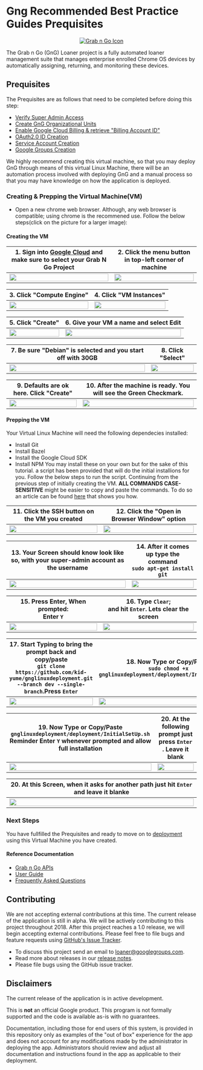 <!-- mdformat off(GitHub header) -->
Gng Recommended Best Practice Guides Prequisites
======
<!-- mdformat on -->

<p align="center">
  <a href="#grabngo--">
    <img src="https://storage.googleapis.com/gngloaners/gnglogo.png" alt="Grab n Go Icon" />
  </a>
</p>

The Grab n Go (GnG) Loaner project is a fully automated loaner management suite
that manages enterprise enrolled Chrome OS devices by automatically assigning,
returning, and monitoring these devices.


## Prequisites

The Prequisites are as follows that need to be completed before doing this step: 
*	[Verify Super Admin Access](https://github.com/kid-yume/gnglinuxdeployment/tree/dev/docs/deployment/prerequisites/verifysuperadminaccess)
*	[Create GnG Organizational Units](https://github.com/kid-yume/gnglinuxdeployment/tree/dev/docs/deployment/prerequisites/organizationalunits)
*	[Enable Google Cloud Billing & retrieve "Billing Account ID"](https://github.com/kid-yume/gnglinuxdeployment/tree/dev/docs/deployment/prerequisites/billingaccountid)
*	[OAuth2.0 ID Creation](https://github.com/kid-yume/gnglinuxdeployment/tree/dev/docs/deployment/prerequisites/oauthid)
*	[Service Account Creation](https://github.com/kid-yume/gnglinuxdeployment/tree/dev/docs/deployment/prerequisites/serviceaccountcreation)
*	[Google Groups Creation](https://github.com/kid-yume/gnglinuxdeployment/tree/dev/docs/deployment/prerequisites/googlegroupcreation)


We highly recommend creating this virtual machine, so that you may deploy GnG through means of this 
virtual Linux Machine, there will be an automation process involved with deploying GnG and a manual 
process so that you may have knowledge on how the application is deployed. 


### Creating & Prepping the Virtual Machine(VM)
*	Open a new chrome web browser. Although, any web browser is compatible; using chrome is the recommened use. 
Follow the below steps(click on the picture for a larger image):

#### Creating the VM


**1.**	Sign into [Google Cloud](https://console.cloud.google.com) and make sure to select your Grab N Go Project       |**2.**  Click the menu button in top-left corner of machine
:-------------------------:|:-------------------------:
 <a href="http://bit.ly/2SKdGib"><img src="http://bit.ly/2tPSBbX" style="width:100%"/></a> |  <a href="http://bit.ly/2XGwJxA"><img src="http://bit.ly/2C5G6NP" style="width:100%"/></a>
 
 
**3.**	Click "Compute Engine"        |**4.**  Click "VM Instances"
:-------------------------:|:-------------------------:
<a href="http://bit.ly/2NJ6BNT"><img src="http://bit.ly/2C8f6gG" style="width:100%"/></a> |  <a href="http://bit.ly/2EO54mR"><img src="http://bit.ly/2XD1C5I" style="width:100%"/></a>


**5.**	Click "Create"         |**6.**  Give your VM a name and select Edit 
:-------------------------:|:-------------------------:
<a href="http://bit.ly/2IUw8om"><img src="http://bit.ly/2Ez3TX9" style="width:100%"/></a> |  <a href="http://bit.ly/2NIs4X1"><img src="http://bit.ly/2C7KTOX" style="width:100%"/></a>


**7.**	Be sure "Debian" is selected and you start off with 30GB         |**8.**  Click "Select"
:-------------------------:|:-------------------------:
<a href="http://bit.ly/2HfdbdD"><img src="http://bit.ly/2VAzZbH" style="width:100%"/></a> |  <a href="http://bit.ly/2tRKFH2"><img src="http://bit.ly/2NHipA2" style="width:100%"/></a> 



**9.**	Defaults are ok here. Click "Create"         |**10.**  After the machine is ready. You will see the Green Checkmark. 
:-------------------------:|:-------------------------:
<a href="http://bit.ly/2EFTYiC"><img src="http://bit.ly/2tSTalb" style="width:100%"/></a> |  <a href="http://bit.ly/2EOtTiz"><img src="http://bit.ly/2tSAiTz" style="width:100%"/></a> 



#### Prepping the VM
Your Virtual Linux Machine will need the following dependecies installed:
-   Install Git
-   Install Bazel
-   Install the Google Cloud SDK
-   Install NPM
You may install these on your own but for the sake of this tutorial. a script has been provided that 
will do the initial installions for you. Follow the below steps to run the script. Continuing from 
the previous step of initially creating the VM. **ALL COMMANDS CASE-SENSITIVE** might be easier to 
copy and paste the commands. To do so an article can be found [here](https://cloud.google.com/compute/docs/ssh-in-browser?hl=en#copypaste)
that shows you how. 

**11.**	Click the SSH button on the VM you created    |**12.**  Click the "Open in Browser Window" option
:-------------------------:|:-------------------------:
 <a href="http://bit.ly/2XIsrpr"><img src="http://bit.ly/2UrOuP1" style="width:100%"/></a>  | <a href="http://bit.ly/2UsV33I"><img src="http://bit.ly/2tV1CQT" style="width:100%"/></a> 
 
**13.**	Your Screen should know look like so, with your super-admin account as the username       |**14.**  After it comes up type the command<br> `sudo apt-get install git` 
:-------------------------:|:-------------------------:
<a href="http://bit.ly/2XMBdm4"><img src="http://bit.ly/2EObi4X" style="width:100%"/></a> |  <a href="http://bit.ly/2EJtexG"><img src="http://bit.ly/2C9z3E4" style="width:100%"/></a>


**15.**	Press Enter, When prompted:<br> Enter `Y`       |**16.**  Type `Clear`;<br> and hit <kbd>`Enter`</kbd>. Lets clear the screen
:-------------------------:|:-------------------------:
<a href="http://bit.ly/2XNJYfC"><img src="http://bit.ly/2H8YhXo" style="width:100%"/></a> |  <a href="http://bit.ly/2TvFQ5O"><img src="http://bit.ly/2HmBUNc" style="width:100%"/></a>


**17.**	Start Typing to bring the prompt back and copy/paste<br> `git clone https://github.com/kid-yume/gnglinuxdeployment.git --branch dev --single-branch`.Press <kbd>`Enter`</kbd>      |**18.**  Now Type or Copy/Paste<br> `sudo chmod +x gnglinuxdeployment/deployment/InitialSetUp.sh`
:-------------------------:|:-------------------------:
<a href="http://bit.ly/2NNDlW6"><img src="http://bit.ly/2H9JFqp" style="width:100%"/></a> |  <a href="http://bit.ly/2EOA3xF"><img src="http://bit.ly/2IZBGy3" style="width:100%"/></a>



**19.**	Now Type or Copy/Paste<br> `gnglinuxdeployment/deployment/InitialSetUp.sh` <br> **Reminder** Enter `Y` whenever prompted and allow full installation      |**20.**  At the following prompt just press <kbd>`Enter`</kbd> . Leave it blank
:-------------------------:|:-------------------------:
<a href="http://bit.ly/2tVjpYl"><img src="http://bit.ly/2VNftF4" style="width:100%"/></a> |  <a href="http://bit.ly/2HdR1JR"><img src="http://bit.ly/2XNKIBq" style="width:100%"/></a> 




**20.**	At this Screen, when it asks for another path just hit <kbd>`Enter`</kbd>  and leave it blanke    |
:-------------------------:|
<a href="http://bit.ly/2XKlQdX"><img src="http://bit.ly/2XKlQdX" style="width:100%"/></a> | 




### Next Steps
You have fullfilled the Prequisites and ready to move on to
[deployment](https://github.com/kid-yume/gnglinuxdeployment/tree/dev/docs/deployment/mac-linux) 
using this Virtual Machine you have created. 

#### Reference Documentation

-   [Grab n Go APIs](docs/gng_apis.md)
-   [User Guide](docs/user_guide.md)
-   [Frequently Asked
    Questions](docs/faq.md)

## Contributing

We are not accepting external contributions at this time. The current release of
the application is still in alpha. We will be actively contributing to this
project throughout 2018. After this project reaches a 1.0 release, we will begin
accepting external contributions. Please feel free to file bugs and feature
requests using [GitHub's Issue
Tracker](https://github.com/google/loaner/issues).

* To discuss this project send an email to loaner@googlegroups.com.
* Read more about releases in our [release notes](docs/release_notes.md).
* Please file bugs using the GitHub issue tracker.


## Disclaimers

The current release of the application is in active development.

This is **not** an official Google product. This program is not formally
supported and the code is available as-is with no guarantees.

Documentation, including those for end users of this system, is provided in this
repository only as examples of the "out of box" experience for the app and does
not account for any modifications made by the administrator in deploying the
app. Administrators should review and adjust all documentation and instructions
found in the app as applicable to their deployment.

